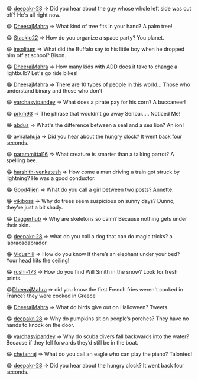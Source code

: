 😂 [deepakr-28](https://github.com/deepakr-28)  => Did you hear about the guy whose whole left side was cut off? He's all right now.

 😂 [DheerajMahra](https://github.com/DheerajMahra) => What kind of tree fits in your hand? A palm tree!

😂 [Stackio22](https://github.com/Stackio22) => How do you organize a space party? You planet.

😂 [insolitum](https://github.com/insolitum) => What did the Buffalo say to his little boy when he dropped him off at school? Bison.

😂 [DheerajMahra](https://github.com/DheerajMahra) => How many kids with ADD does it take to change a lightbulb? Let's go ride bikes!

😂 [DheerajMahra](https://github.com/DheerajMahra) => There are 10 types of people in this world... Those who understand binary and those who don't

😂 [varchasvipandey](https://github.com/varchasvipandey) => What does a pirate pay for his corn? A buccaneer!

😂 [prkm93](https://github.com/prkm93) => The phrase that wouldn't go away Senpai..... Noticed Me!

😂 [abdus](https://github.com/abdus) => What's the difference between a seal and a sea lion? An ion!

😂 [aviralahuja](https://github.com/aviralahuja) => Did you hear about the hungry clock? It went back four seconds.

😂 [parammittal16](https://github.com/parammittal16) => What creature is smarter than a talking parrot? A spelling bee.

😂 [harshith-venkatesh](https://github.com/harshith-venkatesh ) => How come a man driving a train got struck by lightning? He was a good conductor.

😂 [Good4lien](https://github.com/Good4lien) => What do you call a girl between two posts? Annette.

😂 [vikiboss](https://github.com/vikiboss) => Why do trees seem suspicious on sunny days? Dunno, they're just a bit shady.

😂 [Daggerhub](https://github.com/Daggerhub) => Why are skeletons so calm? Because nothing gets under their skin.

😂 [deepakr-28](https://github.com/deepakr-28) => what do you call a dog that can do magic tricks? a labracadabrador

😂 [Vidushiii](https://github.com/Vidushiii) => How do you know if there’s an elephant under your bed? Your head hits the ceiling!

😂 [rushi-173](https://github.com/rushi-173) => How do you find Will Smith in the snow? Look for fresh prints.

😂[DheerajMahra](https://github.com/DheerajMahra)  => did you know the first French fries weren't cooked in France? they were cooked in Greece 


 😂 [DheerajMahra](https://github.com/DheerajMahra)  => What do birds give out on Halloween? Tweets.

 😂 [deepakr-28](https://github.com/deepakr-28)  => Why do pumpkins sit on people’s porches? They have no hands to knock on the door.

 😂 [varchasvipandey](https://github.com/varchasvipandey)  => Why do scuba divers fall backwards into the water? Because if they fell forwards they’d still be in the boat.

 😂 [chetanraj](https://github.com/chetanraj)  => What do you call an eagle who can play the piano? Talonted!

 😂 [deepakr-28](https://github.com/deepakr-28)  => Did you hear about the hungry clock? It went back four seconds.
